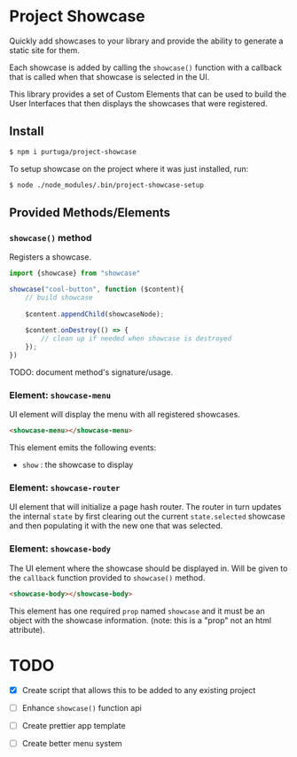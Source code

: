 #   Project Showcase
Quickly add showcases to your library and provide the ability to generate a static site for them.

Each showcase is added by calling the `showcase()` function with a callback that is called when that showcase is selected in the UI. 

This library provides a set of Custom Elements that can be used to build the User Interfaces that then displays the showcases that were registered. 

## Install

```bash
$ npm i purtuga/project-showcase

```

To setup showcase on the project where it was just installed, run:

```bash
$ node ./node_modules/.bin/project-showcase-setup
```


## Provided Methods/Elements

### `showcase()` method
Registers a showcase.

````javascript
import {showcase} from "showcase"

showcase("cool-button", function ($content){
    // build showcase
    
    $content.appendChild(showcaseNode);
    
    $content.onDestroy(() => {
        // clean up if needed when showcase is destroyed
    });
})
````

TODO: document method's signature/usage.


### Element: `showcase-menu`

UI element will display the menu with all registered showcases.

```html
<showcase-menu></showcase-menu>
``` 

This element emits the following events:

-   `show` : the showcase to display


### Element: `showcase-router`

UI element that will initialize a page hash router.  The router in turn updates the internal `state` by first clearing out the current `state.selected` showcase and then populating it with the new one that was selected. 

### Element: `showcase-body`

The UI element where the showcase should be displayed in. Will be given to the `callback` function provided to `showcase()` method.

```html
<showcase-body></showcase-body>
```

This element has one required `prop` named `showcase` and it must be an object with the showcase information. (note: this is a "prop" not an html attribute).



#   TODO

- [x] Create script that allows this to be added to any existing project
- [ ] Enhance `showcase()` function api
- [ ] Create prettier app template
- [ ] Create better menu system

